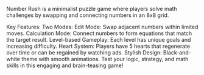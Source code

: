 Number Rush is a minimalist puzzle game where players solve math challenges by swapping and connecting numbers in an 8x8 grid.

Key Features:
Two Modes:
Edit Mode: Swap adjacent numbers within limited moves.
Calculation Mode: Connect numbers to form equations that match the target result.
Level-based Gameplay: Each level has unique goals and increasing difficulty.
Heart System: Players have 5 hearts that regenerate over time or can be regained by watching ads.
Stylish Design: Black-and-white theme with smooth animations.
Test your logic, strategy, and math skills in this engaging and brain-teasing game!
